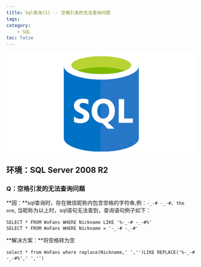 ```yaml
---
title: Sql查询(1) -- 空格引发的无法查询问题
tags: 
category: 
	- SQL
toc: false
---
```

![ ](https://github.com/Mirbosk13s/ImageLibrary/blob/master/blog/p003.png?raw=true "SQL")
## 环境：SQL Server 2008 R2
### Q：空格引发的无法查询问题
**因：**sql查询时，存在微信昵称内包含空格的字符串,例：`-_-# -_-#`、`the one`,
当昵称为以上时，sql语句无法查到，查询语句例子如下：
```
SELECT * FROM WxFans WHERE Nickname LIKE '%-_-# -_-#%'
SELECT * FROM WxFans WHERE Nickname = '-_-# -_-#'
```
**解决方案：**将空格转为空
```
select * from WxFans where replace(Nickname,' ','')LIKE REPLACE('%-_-# -_-#%',' ','')
```
